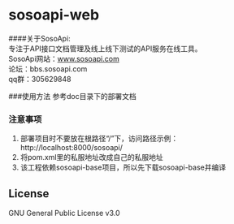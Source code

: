 # sosoapi-web

####关于SosoApi:  
专注于API接口文档管理及线上线下测试的API服务在线工具。  
SosoApi网站：www.sosoapi.com  
论坛：bbs.sosoapi.com  
qq群：305629848  

###使用方法
参考doc目录下的部署文档

### 注意事项
1. 部署项目时不要放在根路径“/”下，访问路径示例：http://localhost:8000/sosoapi/
2. 将pom.xml里的私服地址改成自己的私服地址
3. 该工程依赖sosoapi-base项目，所以先下载sosoapi-base并编译

## License
GNU General Public License v3.0

